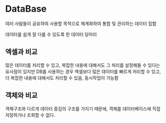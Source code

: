 # DataBase
여러 사람들이 공유하여 사용할 목적으로 체계화하여 통합 및 관리하는 데이터 집합

데이터를 쉽게 잘 다룰 수 있도록 한 데이터 덩어리

## 엑셀과 비교
많은 데이터를 처리할 수 있고, 복잡한 내용에 대해서도 그 처리를 설정해둘 수 있다는 유사점이 있지만 DB를 사용하는 경우 엑셀보다 많은 데이터를 빠르게 처리할 수 있고, 더 복잡한 내용에 대해서도 처리할 수 있음, 동시작업이 가능함

## 객체와 비교
객체구조와 다르게 데이터 중김의 구조를 가지기 때문에, 객체를 데이터베이스에 직접 저장하거나 조회할 수 없다. 